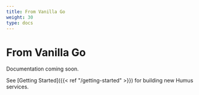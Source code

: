 ```yaml
---
title: From Vanilla Go
weight: 30
type: docs
---
```


# From Vanilla Go

Documentation coming soon.

See [Getting Started]({{< ref "/getting-started" >}}) for building new Humus services.
